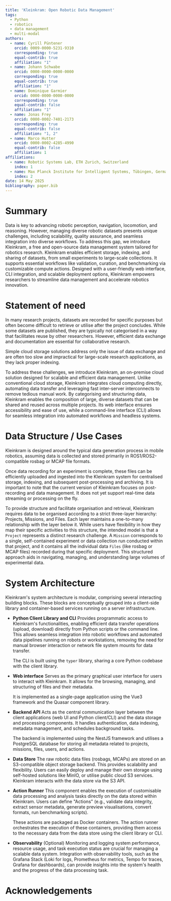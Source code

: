 ```yaml
---
title: 'Kleinkram: Open Robotic Data Management'
tags:
  - Python
  - robotics
  - data management
  - multi-modal
authors:
  - name: Cyrill Püntener
    orcid: 0009-0000-5231-9310
    corresponding: true
    equal-contrib: true
    affiliation: "1"
  - name: Johann Schwabe
    orcid: 0000-0000-0000-0000
    corresponding: true
    equal-contrib: true
    affiliation: "1"
  - name: Dominique Garmier
    orcid: 0000-0000-0000-0000
    corresponding: true
    equal-contrib: false
    affiliation: "1"
  - name: Jonas Frey
    orcid: 0000-0002-7401-2173
    corresponding: true
    equal-contrib: false
    affiliation: "1, 2"
  - name: Marco Hutter
    orcid: 0000-0002-4285-4990
    equal-contrib: false
    affiliation: 1
affiliations:
  - name: Robotic Systems Lab, ETH Zurich, Switzerland
    index: 1
  - name: Max Planck Institute for Intelligent Systems, Tübingen, Germany
    index: 2
date: 14 May 2025
bibliography: paper.bib
---
```


# Summary
Data is key to advancing robotic perception, navigation, locomotion, and reasoning. However, managing diverse robotic datasets presents unique challenges, including scalability, quality assurance, and seamless integration into diverse workflows. To address this gap, we introduce Kleinkram, a free and open-source data management system tailored for robotics research. Kleinkram enables efficient storage, indexing, and sharing of datasets, from small experiments to large-scale collections. It supports essential workflows like validation, curation, and benchmarking via customizable compute actions. Designed with a user-friendly web interface, CLI integration, and scalable deployment options, Kleinkram empowers researchers to streamline data management and accelerate robotics innovation.

# Statement of need

In many research projects, datasets are recorded for specific purposes but often become difficult to retrieve or utilise after the project concludes. While some datasets are published, they are typically not categorised in a way that facilitates reuse by other researchers. However, efficient data exchange and documentation are essential for collaborative research.

Simple cloud storage solutions address only the issue of data exchange and are often too slow and impractical for large-scale research applications, as they lack proper indexing.

To address these challenges, we introduce Kleinkram, an on-premise cloud solution designed for scalable and efficient data management. Unlike conventional cloud storage, Kleinkram integrates cloud computing directly, automating data transfer and leveraging fast inter-server interconnects to remove tedious manual work. By categorising and structuring data, Kleinkram enables the composition of large, diverse datasets that can be shared and reused across multiple projects. Its web interface ensures accessibility and ease of use, while a command-line interface (CLI) allows for seamless integration into automated workflows and headless systems.

# Data Structure / Use Cases
Kleinkram is designed around the typical data generation process in mobile robotics, assuming data is collected and stored primarily in ROS1/ROS2-compatible rosbag or MCAP file formats.

Once data recording for an experiment is complete, these files can be efficiently uploaded and ingested into the Kleinkram system for centralised storage, indexing, and subsequent post-processing and archiving. It is important to note that the current version of Kleinkram focuses on post-recording and data management. It does not yet support real-time data streaming or processing on the fly.


To provide structure and facilitate organisation and retrieval, Kleinkram requires data to be organised according to a strict three-layer hierarchy: Projects, Missions, and Files. Each layer maintains a one-to-many relationship with the layer below it. While users have flexibility in how they map their specific activities to this structure, the intended model is that a `Project` represents a distinct research challenge. A `Mission` corresponds to a single, self-contained experiment or data collection run conducted within that project, and it contains all the individual data `Files` (like rosbag or MCAP files) recorded during that specific deployment. This structured approach aids in navigating, managing, and understanding large volumes of experimental data.

# System Architecture
Kleinkram's system architecture is modular, comprising several interacting building blocks. These blocks are conceptually grouped into a client-side library and container-based services running on a server infrastructure.


- **Python Client Library and CLI**
    Provides programmatic access to Kleinkram's functionalities, enabling efficient data transfer operations (upload, download) directly from Python scripts or the command line. This allows seamless integration into robotic workflows and automated data pipelines running on robots or workstations, removing the need for manual browser interaction or network file system mounts for data transfer.
    
    The CLI is built using the `typer` library, sharing a core Python codebase with the client library.


- **Web interface**
    Serves as the primary graphical user interface for users to interact with Kleinkram. It allows for the browsing, managing, and structuring of files and their metadata.

    It is implemented as a single-page application using the Vue3 framework and the Quasar component library.


- **Backend API**
    Acts as the central communication layer between the client applications (web UI and Python client/CLI) and the data storage and processing components. It handles authentication, data indexing, metadata management, and schedules background tasks.

    The backend is implemented using the NestJS framework and utilises a PostgreSQL database for storing all metadata related to projects, missions, files, users, and actions.


- **Data Store**
    The raw robotic data files (rosbags, MCAPs) are stored on an S3-compatible object storage backend. This provides scalability and flexibility. Users can easily deploy and manage their own storage using self-hosted solutions like MinIO, or utilise public cloud S3 services. Kleinkram interacts with the data store via the S3 API.


- **Action Runner**
    This component enables the execution of customisable data processing and analysis tasks directly on the data stored within Kleinkram. Users can define "Actions" (e.g., validate data integrity, extract sensor metadata, generate preview visualisations, convert formats, run benchmarking scripts).

    These actions are packaged as Docker containers. The action runner orchestrates the execution of these containers, providing them access to the necessary data from the data store using the client library or CLI.


- **Observability**
    (Optional) Monitoring and logging system performance, resource usage, and task execution status are crucial for managing a scalable data system. Integration with observability tools, such as the Grafana Stack (Loki for logs, Prometheus for metrics, Tempo for traces, Grafana for dashboards), can provide insights into the system's health and the progress of the data processing task.

# Acknowledgements
